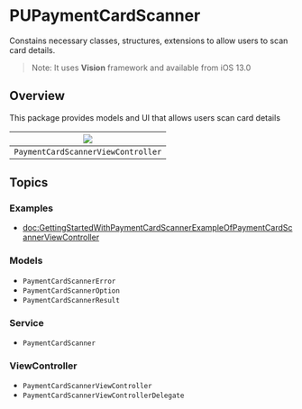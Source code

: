 # PUPaymentCardScanner

Constains necessary classes, structures, extensions to allow users to scan card details.

> Note: It uses **Vision** framework and available from iOS 13.0

## Overview

This package provides models and UI that allows users scan card details

| ![](paymentCardScanner.paymentCardScannerViewController) | 
| -------------------------------------------------------- |
| ``PaymentCardScannerViewController``                     | 

## Topics

### Examples

- <doc:GettingStartedWithPaymentCardScannerExampleOfPaymentCardScannerViewController>

### Models

- ``PaymentCardScannerError``
- ``PaymentCardScannerOption``
- ``PaymentCardScannerResult``

### Service

- ``PaymentCardScanner``

### ViewController

- ``PaymentCardScannerViewController``
- ``PaymentCardScannerViewControllerDelegate``

